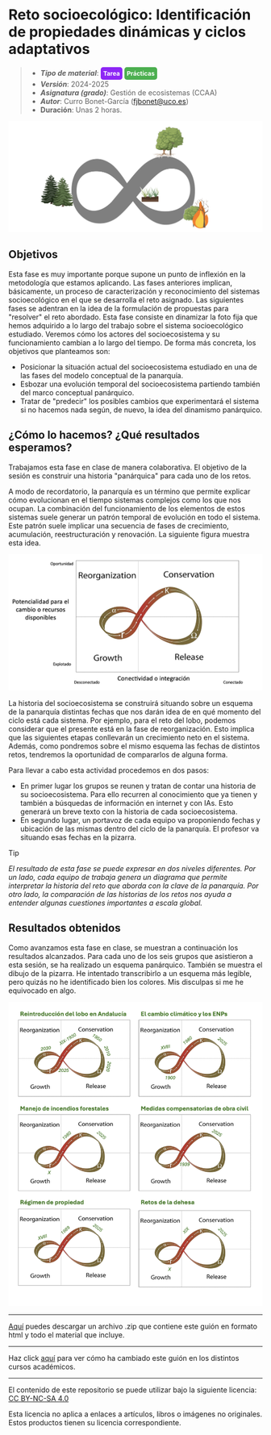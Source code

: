 #  Reto socioecológico: **Identificación** **de propiedades dinámicas y ciclos adaptativos**

> + **_Tipo de material_**: <span style="display: inline-block; font-size: 12px; color: white; background-color: #8D26F5; border-radius: 5px; padding: 5px; font-weight: bold;"> Tarea</span> <span style="display: inline-block; font-size: 12px; color: white; background-color: #4caf50; border-radius: 5px; padding: 5px; font-weight: bold;"> Prácticas</span>
> + **_Versión_**: 2024-2025
> + **_Asignatura (grado)_**: Gestión de ecosistemas (CCAA)
> + **_Autor_**: Curro Bonet-García (fjbonet@uco.es)
> + **Duración**: Unas 2 horas.

![portada](https://raw.githubusercontent.com/aprendiendo-cosas/P_historia_reto_gesteco_ccaa/2024_2025/imagenes/portada.png)



## Objetivos 

Esta fase es muy importante porque supone un punto de inflexión en la metodología que estamos aplicando. Las fases anteriores implican, básicamente, un proceso de caracterización y reconocimiento del sistemas socioecológico en el que se desarrolla el reto asignado. Las siguientes fases se adentran en la idea de la formulación de propuestas para "resolver" el reto abordado. Esta fase consiste en dinamizar la foto fija que hemos adquirido a lo largo del trabajo sobre el sistema socioecológico estudiado. Veremos cómo los actores del socioecosistema y su funcionamiento cambian a lo largo del tiempo. De forma más concreta, los objetivos que planteamos son:

- Posicionar la situación actual del socioecosistema estudiado en una de las fases del modelo conceptual de la panarquía.
- Esbozar una evolución temporal del socioecosistema partiendo también del marco conceptual panárquico. 
- Tratar de "predecir" los posibles cambios que experimentará el sistema si no hacemos nada según, de nuevo, la idea del dinamismo panárquico. 



## ¿Cómo lo hacemos? ¿Qué resultados esperamos?
Trabajamos esta fase en clase de manera colaborativa. El objetivo de la sesión es construir una historia "panárquica" para cada uno de los retos.

A modo de recordatorio, la panarquía es un término que permite explicar cómo evolucionan en el tiempo sistemas complejos como los que nos ocupan. La combinación del funcionamiento de los elementos de estos sistemas suele generar un patrón temporal de evolución en todo el sistema. Este patrón suele implicar una secuencia de fases de crecimiento, acumulación, reestructuración y renovación. La siguiente figura muestra esta idea. 

![portada](https://raw.githubusercontent.com/aprendiendo-cosas/P_historia_reto_gesteco_ccaa/2024_2025/imagenes/panarquia.png)

La historia del socioecosistema se construirá situando sobre un esquema de la panarquía distintas fechas que nos darán idea de en qué momento del ciclo está cada sistema. Por ejemplo, para el reto del lobo, podemos considerar que el presente está en la fase de reorganización. Esto implica que las siguientes etapas conllevarán un crecimiento neto en el sistema. Además, como pondremos sobre el mismo esquema las fechas de distintos retos, tendremos la oportunidad de compararlos de alguna forma.

Para llevar a cabo esta actividad procedemos en dos pasos:

+ En primer lugar los grupos se reunen y tratan de contar una historia de su socioecosistema. Para ello recurren al conocimiento que ya tienen y también a búsquedas de información en internet y con IAs. Esto generará un breve texto con la historia de cada socioecosistema.
+ En segundo lugar, un portavoz de cada equipo va proponiendo fechas y ubicación de las mismas dentro del ciclo de la panarquía. El profesor va situando esas fechas en la pizarra.




> [!TIP] 
> *El resultado de esta fase se puede expresar en dos niveles diferentes. Por un lado, cada equipo de trabaja genera un diagrama que permite interpretar la historia del reto que aborda con la clave de la panarquía. Por otro lado, la comparación de las historias de los retos nos ayuda a entender algunas cuestiones importantes a escala global.*

## Resultados obtenidos
Como avanzamos esta fase en clase, se muestran a continuación los resultados alcanzados. Para cada uno de los seis grupos que asistieron a esta sesión, se ha realizado un esquema panárquico. También se muestra el dibujo de la pizarra. He intentado transcribirlo a un esquema más legible, pero quizás no he identificado bien los colores. Mis disculpas si me he equivocado en algo.



![portada](https://raw.githubusercontent.com/aprendiendo-cosas/P_historia_reto_gesteco_ccaa/main/imagenes/resultados.png)






****

[Aquí](https://github.com/aprendiendo-cosas/P_escenarios_reto_gesteco_ccaa/archive/refs/tags/2024_2025.zip) puedes descargar un archivo .zip que contiene este guión en formato html y todo el material que incluye.

****
Haz click [aquí](https://github.com/aprendiendo-cosas/P_escenarios_reto_gesteco_ccaa/releases) para ver cómo ha cambiado este guión en los distintos cursos académicos.

****
 <p xmlns:cc="http://creativecommons.org/ns#" >El contenido de este repositorio se puede utilizar bajo la siguiente licencia:  <a  href="https://creativecommons.org/licenses/by-nc-sa/4.0/?ref=chooser-v1"  target="_blank" rel="license noopener noreferrer"  style="display:inline-block;">CC BY-NC-SA 4.0<img  style="height:22px!important;margin-left:3px;vertical-align:text-bottom;"   src="https://mirrors.creativecommons.org/presskit/icons/cc.svg?ref=chooser-v1"  alt=""><img  style="height:22px!important;margin-left:3px;vertical-align:text-bottom;"   src="https://mirrors.creativecommons.org/presskit/icons/by.svg?ref=chooser-v1"  alt=""><img  style="height:22px!important;margin-left:3px;vertical-align:text-bottom;"   src="https://mirrors.creativecommons.org/presskit/icons/nc.svg?ref=chooser-v1"  alt=""><img  style="height:22px!important;margin-left:3px;vertical-align:text-bottom;"   src="https://mirrors.creativecommons.org/presskit/icons/sa.svg?ref=chooser-v1"  alt=""></a></p> 

<p>Esta licencia no aplica a enlaces a artículos, libros o imágenes no originales. Estos productos tienen su licencia correspondiente.</p>

